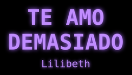 <!DOCTYPE html>
<html lang="es">
<head>
<meta charset="utf-8" />
<meta name="viewport" content="width=device-width,initial-scale=1" />
<title>Te Amo Lilibeth</title>
<style>
  html,body{
    height:100%;
    margin:0;
    background:#000;
    overflow:hidden;
    font-family:monospace;
  }
  canvas{display:block}
  .center-msg{
    position:absolute;
    left:50%; top:50%;
    transform:translate(-50%,-50%);
    text-align:center;
    pointer-events:none;
  }
  .center-msg h1{
    margin:0;
    font-size:clamp(32px,7vw,72px);
    color:#c08cff;   /* lila */
    text-shadow:0 0 14px #a96cff;
  }
  .center-msg p{
    margin-top:10px;
    font-size:clamp(20px,4vw,32px);
    color:#c08cff;   /* lila */
    text-shadow:0 0 10px #a96cff;
  }
</style>
</head>
<body>
<canvas id="c"></canvas>

<div class="center-msg">
  <h1>TE AMO DEMASIADO</h1>
  <p>Lilibeth</p>
</div>

<script>
(() => {
  const canvas = document.getElementById('c');
  const ctx = canvas.getContext('2d');

  let w, h, fontSize;
  function resize(){
    w = canvas.width = innerWidth;
    h = canvas.height = innerHeight;
    fontSize = Math.max(12, Math.floor(w / 60));
    ctx.font = fontSize + 'px monospace';
    columns = Math.floor(w / fontSize);
    drops = new Array(columns).fill(0).map(()=>Math.floor(Math.random()*h));
  }
  addEventListener('resize', resize);

  // Lluvia de letras tipo “matrix”
  const chars = ['T','E',' ','A','M','O','❤','♥'];
  let columns, drops;
  resize();

  function draw(){
    ctx.fillStyle = 'rgba(0,0,0,0.15)';
    ctx.fillRect(0,0,w,h);
    ctx.fillStyle = '#00ff6a'; // verde brillante
    for(let i=0;i<columns;i++){
      const x = i * fontSize;
      const y = drops[i] * fontSize;
      const ch = chars[Math.floor(Math.random()*chars.length)];
      ctx.fillText(ch, x, y);

      // misma velocidad que el primero
      if(y > h + Math.random()*1000){
        drops[i] = 0;
      } else {
        drops[i]++; 
      }
    }
  }

  function loop(){
    draw();
    requestAnimationFrame(loop);
  }
  loop();
})();
</script>
</body>
</html>
